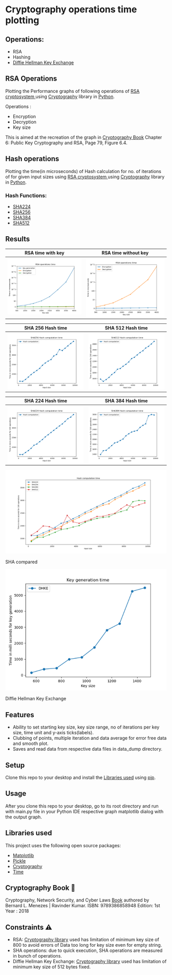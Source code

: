 # Cryptography operations time plotting
##  Operations:
- RSA 
- Hashing
- [Diffie Hellman Key Exchange](https://en.wikipedia.org/wiki/Diffie%E2%80%93Hellman_key_exchange)

##  RSA Operations
Plotting the Performance graphs of following operations of [RSA cryptosystem ](https://en.wikipedia.org/wiki/RSA_(cryptosystem)) using 
[Cryptography](https://pypi.org/project/cryptography/) library in [Python](https://www.python.org/).

Operations :
- Encryption
- Decryption
- Key size

This is aimed at the recreation of  the graph in [Cryptography Book](#cryptography-book) Chapter 6: Public Key Cryptography and RSA, Page 79, Figure 6.4.

## Hash operations
Plotting the time(in microseconds) of Hash calculation for no. of iterations of for given input sizes using [RSA cryptosystem ](https://en.wikipedia.org/wiki/RSA_(cryptosystem)) using 
[Cryptography](https://pypi.org/project/cryptography/) library in [Python](https://www.python.org/).

### Hash Functions:
- [SHA224](https://en.wikipedia.org/wiki/SHA-2)
- [SHA256](https://en.bitcoinwiki.org/wiki/SHA-256)
- [SHA384](https://en.wikipedia.org/wiki/SHA-3)
- [SHA512](https://en.bitcoinwiki.org/wiki/SHA-512)

## Results

RSA time with key            |  RSA time without key
:-------------------------:|:-------------------------:
![RSA time with key](./readme_images/rsa_w_key_img.png)|![RSA time without key](./readme_images/rsa_wo_key_img.png)

SHA 256 Hash time            |  SHA 512 Hash time
:-------------------------:|:-------------------------:
![SHA256](./readme_images/SHA256_hash.png)|![SHA512](./readme_images/SHA512_hash.png)



SHA 224 Hash time            |  SHA 384 Hash time
:-------------------------:|:-------------------------:
![SHA256](./readme_images/SHA224.png)|![SHA512](./readme_images/SHA384.png)


![SHA Compared](./readme_images/SHA_compared.png)


SHA compared

![Diffie Hellman Key Exchange](./readme_images/DHKE.png)


Diffie Hellman Key Exchange

## Features 
- Ability to set starting key size, key size range, no of iterations per key size, time unit and y-axis ticks(labels).
- Clubbing of points, multiple iteration and data average for error free data and smooth plot.
- Saves and read data from respective data files in data_dump directory.






## Setup

Clone this repo to your desktop and install the [Libraries used](#libraries-used)</a> using [pip](https://pypi.org/project/pip/).

## Usage
After you clone this repo to your desktop, go to its root directory and run with main.py file in your Python IDE respective graph matplotlib dialog with the output graph.


## Libraries used

This project uses the following open source packages:

- [Matplotlib](https://matplotlib.org/)
- [Pickle](https://docs.python.org/3/library/pickle.html)
- [Cryptography](https://pypi.org/project/cryptography/)
- [Time](https://docs.python.org/3/library/time.html)



## Cryptography Book :notebook_with_decorative_cover:
Cryptography, Network Security, and Cyber Laws [Book](https://www.cengage.co.in/book-list/print/cryptography-network-security-and-cyber-laws-sl) authored by  Bernard L. Menezes | Ravinder Kumar.
ISBN: 9789386858948
Edition: 1st
Year : 2018


## Constraints ⚠
-   RSA: [Cryptography library](https://pypi.org/project/cryptography/) used has limitation of minimum key size of 800 to avoid errors of  Data too long for key size
even for empty string.
-   SHA operations: due to quick execution, SHA operations are measured in bunch of operations.    
-   Diffie Hellman Key Exchange: [Cryptography library](https://pypi.org/project/cryptography/) used has limitation of minimum key size of 512 bytes fixed. 

